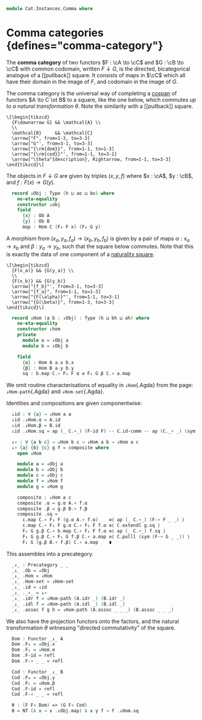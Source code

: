 <!--
```agda
open import Cat.Instances.Shape.Terminal
open import Cat.Prelude
```
-->

```agda
module Cat.Instances.Comma where
```

<!--
```agda
private variable
  o h ao ah bo bh : Level
  A B C : Precategory o h
open Precategory
open Functor
```
-->

# Comma categories {defines="comma-category"}

The **comma category** of two functors $F : \cA \to \cC$ and $G : \cB
\to \cC$ with common codomain, written $F \downarrow G$, is the
directed, bicategorical analogue of a [[pullback]] square. It consists
of maps in $\cC$ which all have their domain in the image of $F$, and
codomain in the image of $G$.

The comma category is the universal way of completing a [cospan] of
functors $A \to C \ot B$ to a square, like the one below, which commutes
_up to a natural transformation_ $\theta$. Note the similarity with a
[[pullback]] square.

[cospan]: Cat.Instances.Shape.Cospan.html

~~~{.quiver}
\[\begin{tikzcd}
  {F\downarrow G} && \mathcal{A} \\
  \\
  \mathcal{B}     && \mathcal{C}
  \arrow["F", from=1-3, to=3-3]
  \arrow["G"', from=3-1, to=3-3]
  \arrow["{\rm{dom}}", from=1-1, to=1-3]
  \arrow["{\rm{cod}}"', from=1-1, to=3-1]
  \arrow["\theta"{description}, Rightarrow, from=1-1, to=3-3]
\end{tikzcd}\]
~~~

<!--
```agda
module
  _ {A : Precategory ao ah}
    {B : Precategory bo bh}
    {C : Precategory o h}
    (F : Functor A C) (G : Functor B C) where

  private
    module A = Precategory A
    module B = Precategory B
    import Cat.Reasoning C as C

  open A.HLevel-instance
  open B.HLevel-instance
  open C.HLevel-instance
```
-->

The objects in $F \downarrow G$ are given by triples $(x, y, f)$ where
$x : \cA$, $y : \cB$, and $f : F(x) \to G(y)$.

```agda
  record ↓Obj : Type (h ⊔ ao ⊔ bo) where
    no-eta-equality
    constructor ↓obj
    field
      {x} : Ob A
      {y} : Ob B
      map : Hom C (F₀ F x) (F₀ G y)
```

A morphism from $(x_a, y_a, f_a) \to (x_b, y_b, f_b)$ is given by a pair
of maps $\alpha : x_a \to x_b$ and $\beta : y_a \to y_b$, such that the
square below commutes. Note that this is exactly the data of one
component of a [naturality square].

[naturality square]: Cat.Base.html#natural-transformations

~~~{.quiver}
\[\begin{tikzcd}
  {F(x_a)} && {G(y_a)} \\
  \\
  {F(x_b)} && {G(y_b)}
  \arrow["{f_b}"', from=3-1, to=3-3]
  \arrow["{f_a}", from=1-1, to=1-3]
  \arrow["{F(\alpha)}"', from=1-1, to=3-1]
  \arrow["{G(\beta)}", from=1-3, to=3-3]
\end{tikzcd}\]
~~~

```agda
  record ↓Hom (a b : ↓Obj) : Type (h ⊔ bh ⊔ ah) where
    no-eta-equality
    constructor ↓hom
    private
      module a = ↓Obj a
      module b = ↓Obj b

    field
      {α} : Hom A a.x b.x
      {β} : Hom B a.y b.y
      sq : b.map C.∘ F₁ F α ≡ F₁ G β C.∘ a.map
```

We omit routine characterisations of equality in `↓Hom`{.Agda} from the
page: `↓Hom-path`{.Agda} and `↓Hom-set`{.Agda}.

<!--
```agda
  ↓Hom-pathp : ∀ {x x' y y'} {p : x ≡ x'} {q : y ≡ y'}
             → {f : ↓Hom x y} {g : ↓Hom x' y'}
             → (PathP _ (f .↓Hom.α) (g .↓Hom.α))
             → (PathP _ (f .↓Hom.β) (g .↓Hom.β))
             → PathP (λ i → ↓Hom (p i) (q i)) f g
  ↓Hom-pathp p q i .↓Hom.α = p i
  ↓Hom-pathp p q i .↓Hom.β = q i
  ↓Hom-pathp {p = p} {q} {f} {g} r s i .↓Hom.sq =
    is-prop→pathp (λ i → C.Hom-set _ _ (↓Obj.map (q i) C.∘ F₁ F (r i))
                                       (F₁ G (s i) C.∘ ↓Obj.map (p i)))
      (f .↓Hom.sq) (g .↓Hom.sq) i

  ↓Hom-path : ∀ {x y} {f g : ↓Hom x y}
            → (f .↓Hom.α ≡ g .↓Hom.α)
            → (f .↓Hom.β ≡ g .↓Hom.β)
            → f ≡ g
  ↓Hom-path = ↓Hom-pathp

  ↓Obj-path : {a b : ↓Obj}
            → (p : a .↓Obj.x ≡ b .↓Obj.x) (q : a .↓Obj.y ≡ b .↓Obj.y)
            → PathP (λ i → Hom C (F₀ F (p i)) (F₀ G (q i))) (a .↓Obj.map) (b .↓Obj.map)
            → a ≡ b
  ↓Obj-path p q r i .↓Obj.x = p i
  ↓Obj-path p q r i .↓Obj.y = q i
  ↓Obj-path p q r i .↓Obj.map = r i

  private unquoteDecl eqv = declare-record-iso eqv (quote ↓Hom)

  ↓Hom-set : ∀ x y → is-set (↓Hom x y)
  ↓Hom-set a b = hl' where abstract
    hl' : is-set (↓Hom a b)
    hl' = Iso→is-hlevel 2 eqv (hlevel 2)
```
-->

Identities and compositions are given componentwise:

```agda
  ↓id : ∀ {a} → ↓Hom a a
  ↓id .↓Hom.α = A.id
  ↓id .↓Hom.β = B.id
  ↓id .↓Hom.sq = ap (_ C.∘_) (F-id F) ·· C.id-comm ·· ap (C._∘ _) (sym (F-id G))

  ↓∘ : ∀ {a b c} → ↓Hom b c → ↓Hom a b → ↓Hom a c
  ↓∘ {a} {b} {c} g f = composite where
    open ↓Hom

    module a = ↓Obj a
    module b = ↓Obj b
    module c = ↓Obj c
    module f = ↓Hom f
    module g = ↓Hom g

    composite : ↓Hom a c
    composite .α = g.α A.∘ f.α
    composite .β = g.β B.∘ f.β
    composite .sq =
      c.map C.∘ F₁ F (g.α A.∘ f.α)    ≡⟨ ap (_ C.∘_) (F-∘ F _ _) ⟩
      c.map C.∘ F₁ F g.α C.∘ F₁ F f.α ≡⟨ C.extendl g.sq ⟩
      F₁ G g.β C.∘ b.map C.∘ F₁ F f.α ≡⟨ ap (_ C.∘_) f.sq ⟩
      F₁ G g.β C.∘ F₁ G f.β C.∘ a.map ≡⟨ C.pulll (sym (F-∘ G _ _)) ⟩
      F₁ G (g.β B.∘ f.β) C.∘ a.map    ∎
```

This assembles into a precategory.

```agda
  _↓_ : Precategory _ _
  _↓_ .Ob = ↓Obj
  _↓_ .Hom = ↓Hom
  _↓_ .Hom-set = ↓Hom-set
  _↓_ .id = ↓id
  _↓_ ._∘_ = ↓∘
  _↓_ .idr f = ↓Hom-path (A.idr _) (B.idr _)
  _↓_ .idl f = ↓Hom-path (A.idl _) (B.idl _)
  _↓_ .assoc f g h = ↓Hom-path (A.assoc _ _ _) (B.assoc _ _ _)
```

We also have the projection functors onto the factors, and the natural
transformation $\theta$ witnessing "directed commutativity" of the
square.

```agda
  Dom : Functor _↓_ A
  Dom .F₀ = ↓Obj.x
  Dom .F₁ = ↓Hom.α
  Dom .F-id = refl
  Dom .F-∘ _ _ = refl

  Cod : Functor _↓_ B
  Cod .F₀ = ↓Obj.y
  Cod .F₁ = ↓Hom.β
  Cod .F-id = refl
  Cod .F-∘ _ _ = refl

  θ : (F F∘ Dom) => (G F∘ Cod)
  θ = NT (λ x → x .↓Obj.map) λ x y f → f .↓Hom.sq
```

<!--
```agda
module _ {A : Precategory ao ah} {B : Precategory bo bh} where
  private module A = Precategory A

  infix 5 _↙_ _↘_
  _↙_ : A.Ob → Functor B A → Precategory _ _
  X ↙ T = const! X ↓ T

  _↘_ : Functor B A → A.Ob → Precategory _ _
  S ↘ X = S ↓ const! X
```
-->
